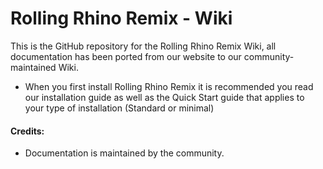 # Rolling Rhino Remix - Wiki
This is the GitHub repository for the Rolling Rhino Remix Wiki, all documentation has been ported from our website to our community-maintained Wiki. 

* When you first install Rolling Rhino Remix it is recommended you read our installation guide as well as the Quick Start guide that applies to your type of installation (Standard or minimal)

#### Credits:
- Documentation is maintained by the community.
